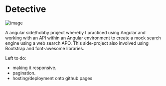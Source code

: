 # Detective

![image](https://user-images.githubusercontent.com/119549394/222954065-2fe8e3e4-3a48-44d0-967b-cd5aeed9cd5f.png)

A angular side/hobby project whereby I practiced using Angular and working with an API within an Angular environment to create a mock search engine using a web search APO. This side-project also involved using Bootstrap and font-awesome libraries. 

Left to do:
- making it responsive.
- pagination.
- hosting/deployment onto github pages
